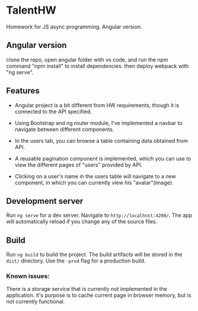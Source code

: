 # TalentHW

Homework for JS async programming. Angular version.

## Angular version

clone the repo, open angular folder with vs code, and run the npm command "npm install" to install dependencies.
then deploy webpack with "ng serve".

## Features

* Angular project is a bit different from HW requirements, though it is connected to the API specified.

* Using Bootstrap and ng router module, I've implemented a navbar to navigate between different components.

* In the users tab, you can browse a table containing data obtained from API.

* A reusable pagination component is implemented, which you can use to view the different pages of "users" provided by API.

* Clicking on a user's name in the users table will navigate to a new component,
in which you can currently view his "avatar"(image).

## Development server

Run `ng serve` for a dev server. Navigate to `http://localhost:4200/`. The app will automatically reload if you change any of the source files.

## Build

Run `ng build` to build the project. The build artifacts will be stored in the `dist/` directory. Use the `-prod` flag for a production build.

### Known issues:
There is a storage service that is currently not implemented in the application. it's purpose is to cache current page in browser memory, but is not currently functional.
